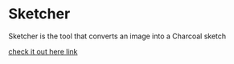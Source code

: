 # Sketcher
Sketcher is the tool that converts an image into a Charcoal sketch


[check it out here link]([sketcher.onrender.com/](https://sketcher.onrender.com/uploader)https://sketcher.onrender.com/uploader)


